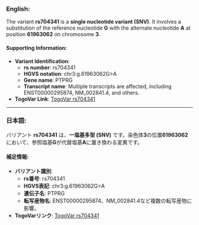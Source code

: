 ### English:
The variant **rs704341** is a **single nucleotide variant (SNV)**. It involves a substitution of the reference nucleotide **G** with the alternate nucleotide **A** at position **61963062** on chromosome **3**.

#### Supporting Information:
- **Variant Identification**:
  - **rs number**: rs704341
  - **HGVS notation**: chr3:g.61963062G>A
  - **Gene name**: PTPRG
  - **Transcript name**: Multiple transcripts are affected, including ENST00000295874, NM_002841.4, and others.
- **TogoVar Link**: [TogoVar rs704341](https://togovar.org/variant/tgv12747289)

---

### 日本語:
バリアント **rs704341** は、**一塩基多型 (SNV)** です。染色体**3**の位置**61963062**において、参照塩基**G**が代替塩基**A**に置き換わる変異です。

#### 補足情報:
- **バリアント識別**:
  - **rs番号**: rs704341
  - **HGVS表記**: chr3:g.61963062G>A
  - **遺伝子名**: PTPRG
  - **転写産物名**: ENST00000295874、NM_002841.4など複数の転写産物に影響。
- **TogoVarリンク**: [TogoVar rs704341](https://togovar.org/variant/tgv12747289)